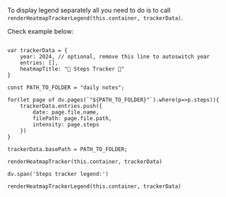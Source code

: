 To display legend separately all you need to do is to call `renderHeatmapTrackerLegend(this.container, trackerData)`.

Check example below:

```dataviewjs

var trackerData = {
    year: 2024, // optional, remove this line to autoswitch year
    entries: [],
    heatmapTitle: "👣 Steps Tracker 👣"
}

const PATH_TO_FOLDER = "daily notes";
 
for(let page of dv.pages(`"${PATH_TO_FOLDER}"`).where(p=>p.steps)){
    trackerData.entries.push({
        date: page.file.name,
        filePath: page.file.path,
        intensity: page.steps
    })  
}

trackerData.basePath = PATH_TO_FOLDER;

renderHeatmapTracker(this.container, trackerData)

dv.span('Steps tracker legend:')

renderHeatmapTrackerLegend(this.container, trackerData)
```
